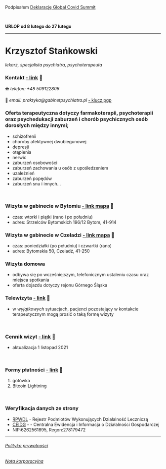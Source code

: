 Podpisałem [Deklarację Global Covid Summit](https://doctorsandscientistsdeclaration.org/)

<br>

**URLOP od 8 lutego do 27 lutego**

<hr>

# Krzysztof Stańkowski
*lekarz, specjalista psychiatra, psychoterapeuta*

### Kontakt [- link](/instrukcja.md) 🔗
☎️ _telefon: +48 509122806_

📧 _email: praktyka@gabinetpsychiatra.pl_ [ - klucz pgp](https://gabinetpsychiatra.pl/pgp) 


### Oferta terapeutyczna dotyczy farmakoterapii, psychoterapii oraz psychedukacji zaburzeń i chorób psychicznych osób dorosłych między innymi;
- schizofrenii
- choroby afektywnej dwubiegunowej
- depresji
- otępienia
- nerwic
- zaburzeń osobowości
- zaburzeń zachowania u osób z upośledzeniem
- uzależnień
- zaburzeń popędów
- zaburzeń snu i innych...

<br>

### Wizyta w gabinecie w Bytomiu  [ - link mapa](https://www.openstreetmap.org/node/7660154838#map=16/50.3878/18.8818) 🔗
- czas: wtorki i piątki (rano i po południu)
- adres: Strzelców Bytomskich 196/12 Bytom, 41-914

### Wizyta w gabinecie w Czeladzi [ - link mapa](https://www.openstreetmap.org/node/7660184231#map=17/50.31934/19.06871) 🔗
- czas: poniedziałki (po południu) i czwartki (rano)
- adres: Bytomskia 50, Czeladź, 41-250

### Wizyta domowa
- odbywa się po wcześniejszym, telefonicznym ustaleniu czasu oraz miejsca spotkania
- oferta dojazdu dotyczy rejonu Górnego Śląska

### Telewizyta [- link](/tele.md) 🔗
- w _wyjątkowych_ sytuacjach, pacjenci pozostający w kontakcie terapeutycznym mogą prosić o taką formę wizyty
<br>

### Cennik wizyt [- link](/cennik.md) 🔗
- aktualizacja 1 listopad 2021
<br>

### Formy płatności [- link](/platnosci.md) 🔗
1. gotówka
2. Bitcoin Lightning
<br>

### Weryfikacja danych ze strony ###
- [RPWDL](https://rpwdl.ezdrowie.gov.pl/RPZ/DetailsConfirm?registryNumber=000000048335&Id=49246) - Rejestr Podmiotów Wykonujących Działalność Leczniczą
- [CEIDG](https://prod.ceidg.gov.pl/ceidg/ceidg.public.ui/Search.aspx) -  - Centralna Ewidencja i Informacja o Działalności Gospodarczej
- NIP:6262561895, Regon:278179472

<hr>

###### [Polityka prywatności](/prywatnosc.md)
###### [Nota korporacyjna](/nota.md)

